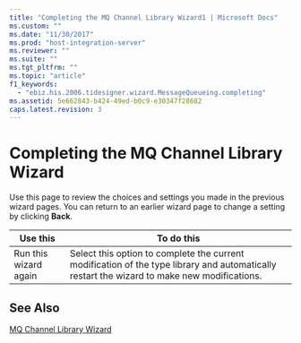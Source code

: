 ```yaml
---
title: "Completing the MQ Channel Library Wizard1 | Microsoft Docs"
ms.custom: ""
ms.date: "11/30/2017"
ms.prod: "host-integration-server"
ms.reviewer: ""
ms.suite: ""
ms.tgt_pltfrm: ""
ms.topic: "article"
f1_keywords: 
  - "ebiz.his.2006.tidesigner.wizard.MessageQueueing.completing"
ms.assetid: 5e662843-b424-49ed-b0c9-e30347f28682
caps.latest.revision: 3
---
```

# Completing the MQ Channel Library Wizard
Use this page to review the choices and settings you made in the previous wizard pages. You can return to an earlier wizard page to change a setting by clicking **Back**.  
  
|Use this|To do this|  
|--------------|----------------|  
|Run this wizard again|Select this option to complete the current modification of the type library and automatically restart the wizard to make new modifications.|  
  
## See Also  
 [MQ Channel Library Wizard](../HIS2010/mq-channel-library-wizard2.md)